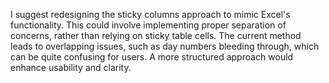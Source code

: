 I suggest redesigning the sticky columns approach to mimic Excel's functionality. This could involve implementing proper separation of concerns, rather than relying on sticky table cells. The current method leads to overlapping issues, such as day numbers bleeding through, which can be quite confusing for users. A more structured approach would enhance usability and clarity.